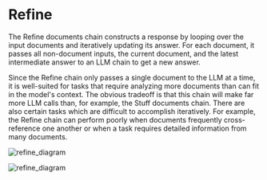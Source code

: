 # Refine

The Refine documents chain constructs a response by looping over the input documents and iteratively updating its answer. For each document, it passes all non-document inputs, the current document, and the latest intermediate answer to an LLM chain to get a new answer.

Since the Refine chain only passes a single document to the LLM at a time, it is well-suited for tasks that require analyzing more documents than can fit in the model's context.
The obvious tradeoff is that this chain will make far more LLM calls than, for example, the Stuff documents chain.
There are also certain tasks which are difficult to accomplish iteratively. For example, the Refine chain can perform poorly when documents frequently cross-reference one another or when a task requires detailed information from many documents.

![refine_diagram](/assets/images/refine-a70f30dd7ada6fe5e3fcc40dd70de037.jpg)

![refine_diagram](/assets/images/refine-a70f30dd7ada6fe5e3fcc40dd70de037.jpg)
